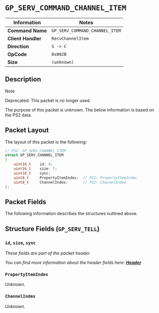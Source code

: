 # `GP_SERV_COMMAND_CHANNEL_ITEM`

| Information               | Notes |
|---                        |---    |
| **Command Name**          | `GP_SERV_COMMAND_CHANNEL_ITEM` |
| **Client Handler**        | `RecvChannelItem` |
| **Direction**             | `S -> C` |
| **OpCode**                | `0x002B` |
| **Size**                  | `(unknown)` |

## Description

> [!NOTE]
> Deprecated: This packet is no longer used.

The purpose of this packet is unknown. The below information is based on the PS2 data.

## Packet Layout

The layout of this packet is the following:

```cpp
// PS2: GP_SERV_CHANNEL_ITEM
struct GP_SERV_CHANNEL_ITEM
{
    uint16_t    id: 9;
    uint16_t    size: 7;
    uint16_t    sync;
    uint8_t     PropertyItemIndex;  // PS2: PropertyItemIndex
    uint8_t     ChannelIndex;       // PS2: ChannelIndex
};
```

## Packet Fields

The following information describes the structures outlined above.

## Structure Fields (`GP_SERV_TELL`)

### `id`, `size`, `sync`

_These fields are part of the packet header._

_You can find more information about the header fields here: [**Header**](/world/HEADER.md)_

### `PropertyItemIndex`

_Unknown._

### `ChannelIndex`

_Unknown._
